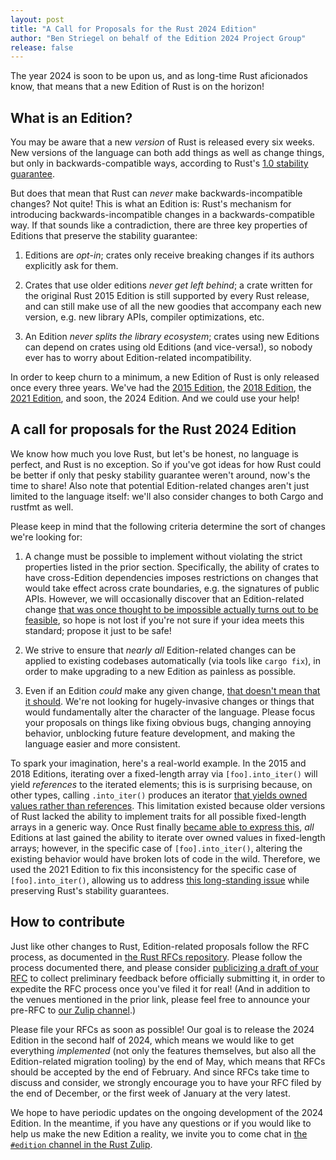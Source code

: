 ```yaml
---
layout: post
title: "A Call for Proposals for the Rust 2024 Edition"
author: "Ben Striegel on behalf of the Edition 2024 Project Group"
release: false
---
```


The year 2024 is soon to be upon us, and as long-time Rust aficionados know,
that means that a new Edition of Rust is on the horizon!

## What is an Edition?

You may be aware that a new *version* of Rust is released every six weeks.
New versions of the language can both add things as well as change things,
but only in backwards-compatible ways, according to Rust's
[1.0 stability guarantee][stability].

[stability]: https://blog.rust-lang.org/2014/10/30/Stability.html

But does that mean that Rust can *never* make backwards-incompatible changes?
Not quite! This is what an Edition is:
Rust's mechanism for introducing backwards-incompatible changes in a backwards-compatible way.
If that sounds like a contradiction,
there are three key properties of Editions that preserve the stability guarantee:

1. Editions are *opt-in*;
crates only receive breaking changes if its authors explicitly ask for them.

2. Crates that use older editions *never get left behind*;
a crate written for the original Rust 2015 Edition is still supported by every Rust release,
and can still make use of all the new goodies that accompany each new version,
e.g. new library APIs, compiler optimizations, etc.

3. An Edition *never splits the library ecosystem*;
crates using new Editions can depend on crates using old Editions (and vice-versa!),
so nobody ever has to worry about Edition-related incompatibility.

In order to keep churn to a minimum, a new Edition of Rust is only released once every three years.
We've had the [2015 Edition][2015], the [2018 Edition][2018], the [2021 Edition][2021],
and soon, the 2024 Edition. And we could use your help!

[2015]: https://doc.rust-lang.org/edition-guide/rust-2015/index.html

[2018]: https://doc.rust-lang.org/edition-guide/rust-2018/index.html

[2021]: https://doc.rust-lang.org/edition-guide/rust-2021/index.html

## A call for proposals for the Rust 2024 Edition

We know how much you love Rust, but let's be honest, no language is perfect,
and Rust is no exception.
So if you've got ideas for how Rust could be better if only that pesky stability guarantee
weren't around, now's the time to share!
Also note that potential Edition-related changes aren't just limited to the language itself:
we'll also consider changes to both Cargo and rustfmt as well.

Please keep in mind that the following criteria determine the sort of changes we're looking for:

1. A change must be possible to implement without violating the strict properties
listed in the prior section.
Specifically, the ability of crates to have cross-Edition dependencies imposes restrictions
on changes that would take effect across crate boundaries, e.g. the signatures of public APIs.
However, we will occasionally discover that an Edition-related change
[that was once thought to be impossible actually turns out to be feasible][change],
so hope is not lost if you're not sure if your idea meets this standard;
propose it just to be safe!

[change]: https://doc.rust-lang.org/edition-guide/rust-2021/IntoIterator-for-arrays.html

2. We strive to ensure that *nearly all* Edition-related changes can be applied
to existing codebases automatically (via tools like `cargo fix`),
in order to make upgrading to a new Edition as painless as possible.

3. Even if an Edition *could* make any given change, [that doesn't mean that it should][jeff].
We're not looking for hugely-invasive changes or things that would fundamentally
alter the character of the language.
Please focus your proposals on things like fixing obvious bugs, changing annoying behavior,
unblocking future feature development, and making the language easier and more consistent.

[jeff]: https://www.youtube.com/watch?v=9nazm3_OXac

To spark your imagination, here's a real-world example.
In the 2015 and 2018 Editions, iterating over a fixed-length array via `[foo].into_iter()`
will yield *references* to the iterated elements;
this is is surprising because, on other types, calling `.into_iter()` produces an iterator
[that yields owned values rather than references][iters].
This limitation existed because older versions of Rust lacked the ability to implement
traits for all possible fixed-length arrays in a generic way.
Once Rust finally [became able to express this][notes],
*all* Editions at last gained the ability to iterate over owned values in fixed-length arrays;
however, in the specific case of `[foo].into_iter()`,
altering the existing behavior would have broken lots of code in the wild.
Therefore, we used the 2021 Edition to fix this inconsistency
for the specific case of `[foo].into_iter()`,
allowing us to address [this long-standing issue][25725] while
preserving Rust's stability guarantees.

[iters]: https://doc.rust-lang.org/std/iter/#the-three-forms-of-iteration

[notes]: https://blog.rust-lang.org/2021/06/17/Rust-1.53.0.html#intoiterator-for-arrays

[25725]: https://github.com/rust-lang/rust/issues/25725

## How to contribute

Just like other changes to Rust, Edition-related proposals follow the RFC process,
as documented in [the Rust RFCs repository][rfcs].
Please follow the process documented there, and please consider [publicizing a draft of your RFC][rfcs2] to collect preliminary feedback before officially submitting it, in order to expedite the RFC process once you've filed it for real! (And in addition to the venues mentioned in the prior link, please feel free to announce your pre-RFC to [our Zulip channel][zulip].)

[rfcs]: https://github.com/rust-lang/rfcs/#rust-rfcs---rfc-book---active-rfc-list

[rfcs2]: https://github.com/rust-lang/rfcs/#before-creating-an-rfc

Please file your RFCs as soon as possible!
Our goal is to release the 2024 Edition in the second half of 2024,
which means we would like to get everything *implemented*
(not only the features themselves, but also all the Edition-related migration tooling)
by the end of May, which means that RFCs should be accepted by the end of February.
And since RFCs take time to discuss and consider,
we strongly encourage you to have your RFC filed by the end of December,
or the first week of January at the very latest.

We hope to have periodic updates on the ongoing development of the 2024 Edition.
In the meantime, if you have any questions or
if you would like to help us make the new Edition a reality,
we invite you to come chat in [the `#edition` channel in the Rust Zulip][zulip].

[zulip]: https://rust-lang.zulipchat.com/#narrow/stream/268952-edition
